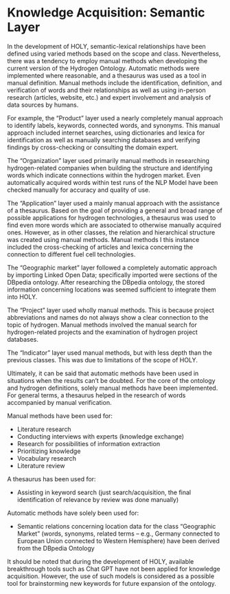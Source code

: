# Knowledge Acquisition: Semantic Layer
In the development of HOLY, semantic-lexical relationships have been defined using varied methods based on the scope and class. Nevertheless, there was a tendency to employ manual methods when developing the current version of the Hydrogen Ontology. Automatic methods were implemented where reasonable, and a thesaurus was used as a tool in manual definition. Manual methods include the identification, definition, and verification of words and their relationships as well as using in-person research (articles, website, etc.) and expert involvement and analysis of data sources by humans. 

For example, the “Product” layer used a nearly completely manual approach to identify labels, keywords, connected words, and synonyms. This manual approach included internet searches, using dictionaries and lexica for identification as well as manually searching databases and verifying findings by cross-checking or consulting the domain expert. 

The “Organization” layer used primarily manual methods in researching hydrogen-related companies when building the structure and identifying words which indicate connections within the hydrogen market. Even automatically acquired words within test runs of the NLP Model have been checked manually for accuracy and quality of use.

The “Application” layer used a mainly manual approach with the assistance of a thesaurus. Based on the goal of providing a general and broad range of possible applications for hydrogen technologies, a thesaurus was used to find even more words which are associated to otherwise manually acquired ones. However, as in other classes, the relation and hierarchical structure was created using manual methods. Manual methods I this instance included the cross-checking of articles and lexica concerning the connection to different fuel cell technologies.

The “Geographic market” layer followed a completely automatic approach by importing Linked Open Data; specifically imported were sections of the DBpedia ontology. After researching the DBpedia ontology, the stored information concerning locations was seemed sufficient to integrate them into HOLY.

The “Project” layer used wholly manual methods. This is because project abbreviations and names do not always show a clear connection to the topic of hydrogen. Manual methods involved the manual search for hydrogen-related projects and the examination of hydrogen project databases.

The “Indicator” layer used manual methods, but with less depth than the previous classes. This was due to limitations of the scope of HOLY.

Ultimately, it can be said that automatic methods have been used in situations when the results can’t be doubted. For the core of the ontology and hydrogen definitions, solely manual methods have been implemented. For general terms, a thesaurus helped in the research of words accompanied by manual verification.

Manual methods have been used for:
-	Literature research
-	Conducting interviews with experts (knowledge exchange)
-	Research for possibilities of information extraction
-	Prioritizing knowledge
-	Vocabulary research
-	Literature review

A thesaurus has been used for:
-	Assisting in keyword search (just search/acquisition, the final identification of relevance by review was done manually)

Automatic methods have solely been used for:
-	Semantic relations concerning location data for the class “Geographic Market” (words, synonyms, related terms – e.g., Germany connected to European Union connected to Western Hemisphere) have been derived from the DBpedia Ontology

It should be noted that during the development of HOLY, available breakthrough tools such as Chat GPT have not been applied for knowledge acquisition. However, the use of such models is considered as a possible tool for brainstorming new keywords for future expansion of the ontology.
